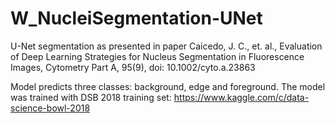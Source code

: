 # W_NucleiSegmentation-UNet
U-Net segmentation as presented in paper Caicedo, J. C., et. al., Evaluation of Deep Learning Strategies for Nucleus Segmentation in Fluorescence Images, Cytometry Part A, 95(9), doi: 10.1002/cyto.a.23863

Model predicts three classes: background, edge and foreground. The model was trained with DSB 2018 training set: https://www.kaggle.com/c/data-science-bowl-2018
